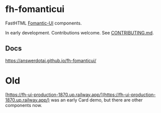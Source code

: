 # fh-fomanticui

FastHTML [Fomantic-UI](https://fomantic-ui.com/) components.

In early development. Contributions welcome. See [CONTRIBUTING.md](CONTRIBUTING.md).

## Docs

https://answerdotai.github.io/fh-fomanticui/

# Old

[https://fh-ui-production-1870.up.railway.app/](https://fh-ui-production-1870.up.railway.app/) was an early Card demo, but there are other components now.